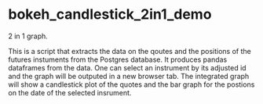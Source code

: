 # bokeh_candlestick_2in1_demo

2 in 1 graph.

This is a script that extracts the data on the qoutes and the positions 
of the futures instuments from the Postgres database. It produces pandas 
dataframes from the data. One can select an instrument by its adjusted id
and the graph will be outputed in a new browser tab. The integrated graph
will show a candlestick plot of the quotes and the bar graph for the
postions on the date of the selected insrument. 
